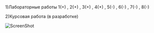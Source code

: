 1)Лабораторные работы 1(+) , 2(+) , 3(+) , 4(+) , 5(-) , 6(-) , 7(-) , 8(-) 

2)Курсовая работа (в разработке) 

![ScreenShot](http://cs307108.vk.me/v307108760/8848/NGId-9dA8eQ.jpg)
